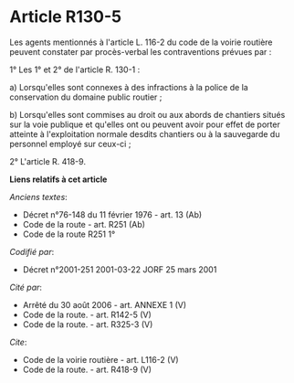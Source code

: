 # Article R130-5

Les agents mentionnés à l'article L. 116-2 du code de la voirie routière peuvent constater par procès-verbal les
contraventions prévues par : 

1° Les 1° et 2° de l'article R. 130-1 : 

a) Lorsqu'elles sont connexes à des infractions à la police de la conservation du domaine public routier ; 

b) Lorsqu'elles sont commises au droit ou aux abords de chantiers situés sur la voie publique et qu'elles ont ou peuvent
avoir pour effet de porter atteinte à l'exploitation normale desdits chantiers ou à la sauvegarde du personnel employé sur
ceux-ci ; 

2° L'article R. 418-9.

**Liens relatifs à cet article**

_Anciens textes_:

  - Décret n°76-148 du 11 février 1976 - art. 13 (Ab)
  - Code de la route - art. R251 (Ab)
  - Code de la route R251 1°

_Codifié par_:

  - Décret n°2001-251 2001-03-22 JORF 25 mars 2001

_Cité par_:

  - Arrêté du 30 août 2006 - art. ANNEXE 1 (V)
  - Code de la route. - art. R142-5 (V)
  - Code de la route. - art. R325-3 (V)

_Cite_:

  - Code de la voirie routière - art. L116-2 (V)
  - Code de la route. - art. R418-9 (V)
